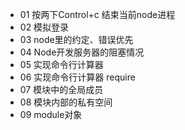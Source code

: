 - 01  按两下Control+c 结束当前node进程
- 02  模拟登录
- 03  node里的约定、错误优先
- 04  Node开发服务器的阻塞情况
- 05  实现命令行计算器
- 06  实现命令行计算器 require
- 07  模块中的全局成员
- 08  模块内部的私有空间
- 09  module对象